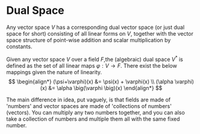 # Dual Space

Any vector space $V$ has a corresponding dual vector space (or just dual space for short) consisting of all linear forms on $V$, 
together with the vector space structure of point-wise addition and scalar multiplication by constants.

Given any vector space $V$ over a field $F$,the (algebraic) dual space $V^*$ is defined as the set of all linear maps $\varphi : V \rightarrow F$. There exist the below mappings given the nature of linearity.
$$
\begin{align*}
(\psi+\varphi)(x) &= \psi(x) + \varphi(x)
\\
(\alpha \varphi)(x) &= \alpha \big(\varphi \big)(x)
\end{align*}
$$

The main difference in idea, put vaguely, is that fields are made of 'numbers' and vector spaces are made of 'collections of numbers' (vectors). You can multiply any two numbers together, and you can also take a collection of numbers and multiple them all with the same fixed number.